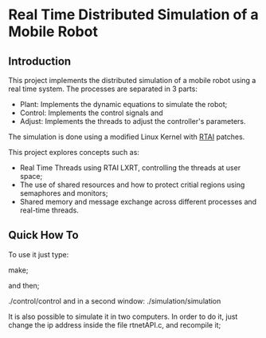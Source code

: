 # Real Time Distributed Simulation of a Mobile Robot

## Introduction

This project implements the distributed simulation of a mobile robot using a real time system.
The processes are separated in 3 parts:
- Plant: Implements the dynamic equations to simulate the robot;
- Control: Implements the control signals and
- Adjust: Implements the threads to adjust the controller's parameters.

The simulation is done using a modified Linux Kernel with [RTAI](https://www.rtai.org/) patches.

This project explores concepts such as:
- Real Time Threads using RTAI LXRT, controlling the threads at user space;
- The use of shared resources and how to protect critial regions using semaphores and monitors;
- Shared memory and message exchange across different processes and real-time threads.


## Quick How To


To use it just type:

make;

and then;

./control/control
and in a second window:
./simulation/simulation

It is also possible to simulate it in two computers. In order to do it, just change the
ip address inside the file rtnetAPI.c, and recompile it;


